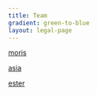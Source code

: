 ```yaml
---
title: Team
gradient: green-to-blue
layout: legal-page
---
```


[moris](pcto/moris.md)

[asia](pcto/asia.md)

[ester](pcto/ester.md)